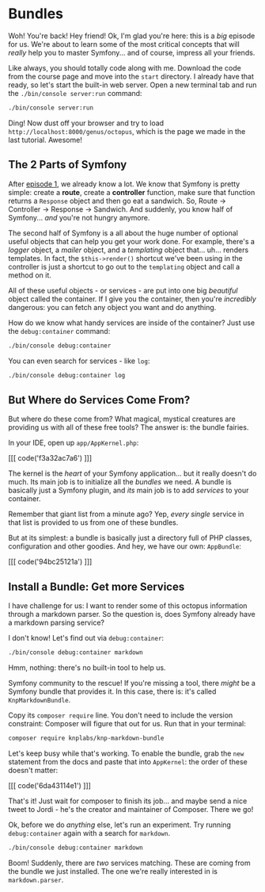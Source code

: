 # Bundles

Woh! You're back! Hey friend! Ok, I'm glad you're here: this is a *big*
episode for us. We're about to learn some of the most critical concepts that will
*really* help you to master Symfony... and of course, impress all your friends.

Like always, you should totally code along with me. Download the code from the course
page and move into the `start` directory. I already have that ready, so let's start
the built-in web server. Open a new terminal tab and run the
`./bin/console server:run` command:

```bash
./bin/console server:run
```

Ding! Now dust off your browser and try to load `http://localhost:8000/genus/octopus`,
which is the page we made in the last tutorial. Awesome!

## The 2 Parts of Symfony

After [episode 1][1], we already know a lot. We know that Symfony is pretty simple: create
a **route**, create a **controller** function, make sure that function returns a `Response`
object and then go eat a sandwich. So, Route -> Controller -> Response -> Sandwich.
And suddenly, you know half of Symfony... *and*  you're not hungry anymore.

The second half of Symfony is a all about the huge number of optional useful objects
that can help you get your work done. For example, there's a *logger* object, a *mailer*
object, and a *templating* object that... uh... renders templates. In fact, the
`$this->render()` shortcut we've been using in the controller is just a shortcut
to go out to the `templating` object and call a method on it. 

All of these useful objects - or services - are put into one big *beautiful* object
called the container. If I give you the container, then you're *incredibly* dangerous:
you can fetch any object you want and do anything.

How do we know what handy services are inside of the container? Just use the `debug:container`
command:

```bash
./bin/console debug:container
```

You can even search for services - like `log`:

```bash
./bin/console debug:container log
```

## But Where do Services Come From?

But where do these come from? What magical, mystical creatures are providing us with
all of these free tools? The answer is: the bundle fairies.

In your IDE, open up `app/AppKernel.php`:

[[[ code('f3a32ac7a6') ]]]

The kernel is the *heart* of your Symfony application... but it really doesn't do much.
Its main job is to initialize all the *bundles* we need. A bundle is basically just
a Symfony plugin, and *its* main job is to add *services* to your container.

Remember that giant list from a minute ago? Yep, *every single* service in that list
is provided to us from one of these bundles.

But at its simplest: a bundle is basically just a directory full of PHP classes,
configuration and other goodies. And hey, we have our own: `AppBundle`:

[[[ code('94bc25121a') ]]]

## Install a Bundle: Get more Services

I have challenge for us: I want to render some of this octopus information through
a markdown parser. So the question is, does Symfony already have a markdown parsing
service?

I don't know! Let's find out via `debug:container`:

```bash
./bin/console debug:container markdown
```

Hmm, nothing: there's no built-in tool to help us.

Symfony community to the rescue! If you're missing a tool, there *might* be a Symfony
bundle that provides it. In this case, there is: it's called `KnpMarkdownBundle`.

Copy its `composer require` line. You don't need to include the version constraint:
Composer will figure that out for us. Run that in your terminal:

```bash
composer require knplabs/knp-markdown-bundle
```

Let's keep busy while that's working. To enable the bundle, grab the `new` statement
from the docs and paste that into `AppKernel`: the order of these doesn't matter:

[[[ code('6da43114e1') ]]]

That's it! Just wait for composer to finish its job... and maybe send a nice
tweet to Jordi - he's the creator and maintainer of Composer. There we go!

Ok, before we do *anything* else, let's run an experiment. Try running
`debug:container` again with a search for `markdown`.

```bash
./bin/console debug:container markdown
```

Boom! Suddenly, there are *two* services matching. These are coming from the bundle
we just installed. The one we're really interested in is `markdown.parser`.


[1]: http://knpuniversity.com/screencast/symfony
